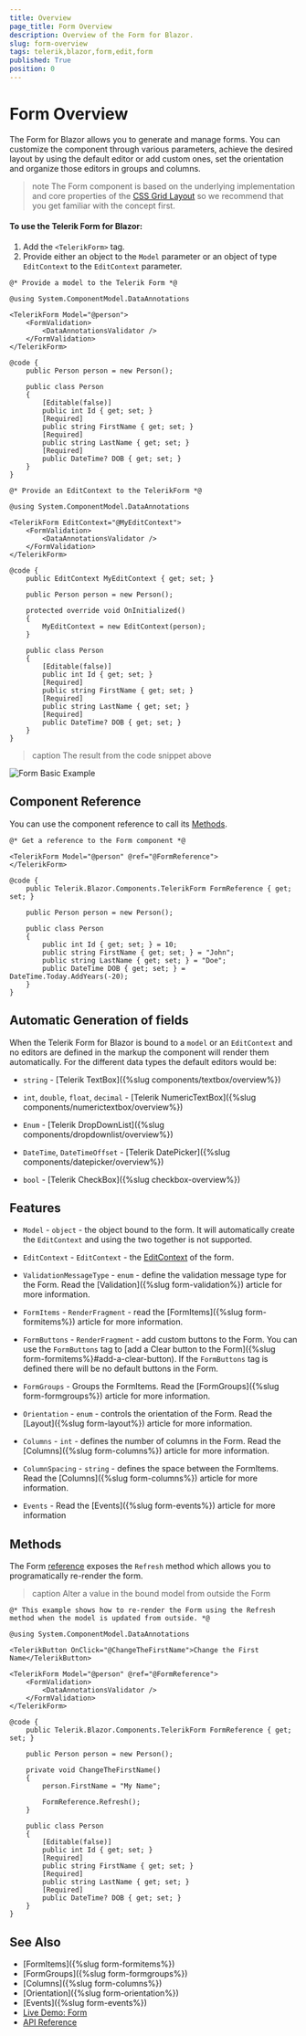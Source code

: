 ```yaml
---
title: Overview
page_title: Form Overview
description: Overview of the Form for Blazor.
slug: form-overview
tags: telerik,blazor,form,edit,form
published: True
position: 0
---
```


# Form Overview

The Form for Blazor allows you to generate and manage forms. You can customize the component through various parameters, achieve the desired layout by using the default editor or add custom ones, set the orientation and organize those editors in groups and columns. 

>note The Form component is based on the underlying implementation and core properties of the <a href="https://css-tricks.com/snippets/css/complete-guide-grid/" target="_blank">CSS Grid Layout</a> so we recommend that you get familiar with the concept first.

#### To use the Telerik Form for Blazor:

1. Add the `<TelerikForm>` tag.
1. Provide either an object to the `Model` parameter or an object of type `EditContext` to the `EditContext` parameter.

````Model
@* Provide a model to the Telerik Form *@

@using System.ComponentModel.DataAnnotations

<TelerikForm Model="@person">
    <FormValidation>
        <DataAnnotationsValidator />
    </FormValidation>
</TelerikForm>

@code {
    public Person person = new Person();

    public class Person
    {
        [Editable(false)]
        public int Id { get; set; }
        [Required]
        public string FirstName { get; set; }
        [Required]
        public string LastName { get; set; }
        [Required]
        public DateTime? DOB { get; set; }
    }
}
````
````EditContext
@* Provide an EditContext to the TelerikForm *@

@using System.ComponentModel.DataAnnotations

<TelerikForm EditContext="@MyEditContext">
    <FormValidation>
        <DataAnnotationsValidator />
    </FormValidation>
</TelerikForm>

@code {
    public EditContext MyEditContext { get; set; }

    public Person person = new Person();

    protected override void OnInitialized()
    {
        MyEditContext = new EditContext(person);
    }

    public class Person
    {
        [Editable(false)]
        public int Id { get; set; }
        [Required]
        public string FirstName { get; set; }
        [Required]
        public string LastName { get; set; }
        [Required]
        public DateTime? DOB { get; set; }
    }
}
````

>caption The result from the code snippet above

![Form Basic Example](images/form-basic-example.png)


## Component Reference

You can use the component reference to call its [Methods](#methods).


````CSHTML
@* Get a reference to the Form component *@

<TelerikForm Model="@person" @ref="@FormReference">
</TelerikForm>

@code {
    public Telerik.Blazor.Components.TelerikForm FormReference { get; set; }

    public Person person = new Person();

    public class Person
    {
        public int Id { get; set; } = 10;
        public string FirstName { get; set; } = "John";
        public string LastName { get; set; } = "Doe";
        public DateTime DOB { get; set; } = DateTime.Today.AddYears(-20);
    }
}
````

## Automatic Generation of fields

When the Telerik Form for Blazor is bound to a `model` or an `EditContext` and no editors are defined in the markup the component will render them automatically. For the different data types the default editors would be:

* `string` - [Telerik TextBox]({%slug components/textbox/overview%})

* `int`, `double`, `float`, `decimal` - [Telerik NumericTextBox]({%slug components/numerictextbox/overview%})

* `Enum` - [Telerik DropDownList]({%slug components/dropdownlist/overview%})

* `DateTime`, `DateTimeOffset` - [Telerik DatePicker]({%slug components/datepicker/overview%})

* `bool` - [Telerik CheckBox]({%slug checkbox-overview%})

## Features

* `Model` - `object` - the object bound to the form. It will automatically create the `EditContext` and using the two together is not supported.

* `EditContext` - `EditContext` - the <a href="https://docs.microsoft.com/en-us/dotnet/api/microsoft.aspnetcore.components.forms.editcontext?view=aspnetcore-5.0" target="_blank">EditContext</a> of the form.

* `ValidationMessageType` - `enum` - define the validation message type for the Form. Read the [Validation]({%slug form-validation%}) article for more information.

* `FormItems` - `RenderFragment` - read the [FormItems]({%slug form-formitems%}) article for more information.

* `FormButtons` - `RenderFragment` - add custom buttons to the Form. You can use the `FormButtons` tag to [add a Clear button to the Form]({%slug form-formitems%}#add-a-clear-button). If the `FormButtons` tag is defined there will be no default buttons in the Form. 

* `FormGroups` - Groups the FormItems. Read the [FormGroups]({%slug form-formgroups%}) article for more information.

* `Orientation` - `enum` - controls the orientation of the Form. Read the [Layout]({%slug form-layout%}) article for more information.
    
* `Columns` - `int` - defines the number of columns in the Form. Read the [Columns]({%slug form-columns%}) article for more information.

* `ColumnSpacing` - `string` - defines the space between the FormItems. Read the [Columns]({%slug form-columns%}) article for more information.

* `Events` - Read the [Events]({%slug form-events%}) article for more information

## Methods

The Form [reference](#component-reference) exposes the `Refresh` method which allows you to programatically re-render the form. 


>caption Alter a value in the bound model from outside the Form

````CSHTML
@* This example shows how to re-render the Form using the Refresh method when the model is updated from outside. *@

@using System.ComponentModel.DataAnnotations

<TelerikButton OnClick="@ChangeTheFirstName">Change the First Name</TelerikButton>

<TelerikForm Model="@person" @ref="@FormReference">
    <FormValidation>
        <DataAnnotationsValidator />
    </FormValidation>
</TelerikForm>

@code {
    public Telerik.Blazor.Components.TelerikForm FormReference { get; set; }

    public Person person = new Person();

    private void ChangeTheFirstName()
    {
        person.FirstName = "My Name";

        FormReference.Refresh();
    }

    public class Person
    {
        [Editable(false)]
        public int Id { get; set; }
        [Required]
        public string FirstName { get; set; }
        [Required]
        public string LastName { get; set; }
        [Required]
        public DateTime? DOB { get; set; }
    }
}
````

## See Also
  
  * [FormItems]({%slug form-formitems%})
  * [FormGroups]({%slug form-formgroups%})
  * [Columns]({%slug form-columns%})
  * [Orientation]({%slug form-orientation%})
  * [Events]({%slug form-events%})
  * [Live Demo: Form](https://demos.telerik.com/blazor-ui/form/overview)
  * [API Reference](https://docs.telerik.com/blazor-ui/api/Telerik.Blazor.Components.TelerikForm)
   
